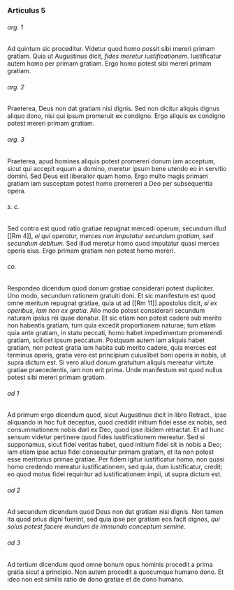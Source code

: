 ### Articulus 5

###### arg. 1
Ad quintum sic proceditur. Videtur quod homo possit sibi mereri primam gratiam. Quia ut Augustinus dicit, *fides meretur iustificationem*. Iustificatur autem homo per primam gratiam. Ergo homo potest sibi mereri primam gratiam.

###### arg. 2
Praeterea, Deus non dat gratiam nisi dignis. Sed non dicitur aliquis dignus aliquo dono, nisi qui ipsum promeruit ex condigno. Ergo aliquis ex condigno potest mereri primam gratiam.

###### arg. 3
Praeterea, apud homines aliquis potest promereri donum iam acceptum, sicut qui accepit equum a domino, meretur ipsum bene utendo eo in servitio domini. Sed Deus est liberalior quam homo. Ergo multo magis primam gratiam iam susceptam potest homo promereri a Deo per subsequentia opera.

###### s. c.
Sed contra est quod ratio gratiae repugnat mercedi operum; secundum illud [[Rm 4]], *ei qui operatur, merces non imputatur secundum gratiam, sed secundum debitum*. Sed illud meretur homo quod imputatur quasi merces operis eius. Ergo primam gratiam non potest homo mereri.

###### co.
Respondeo dicendum quod donum gratiae considerari potest dupliciter. Uno modo, secundum rationem gratuiti doni. Et sic manifestum est quod omne meritum repugnat gratiae, quia ut ad [[Rm 11]] apostolus dicit, *si ex operibus, iam non ex gratia*. Alio modo potest considerari secundum naturam ipsius rei quae donatur. Et sic etiam non potest cadere sub merito non habentis gratiam, tum quia excedit proportionem naturae; tum etiam quia ante gratiam, in statu peccati, homo habet impedimentum promerendi gratiam, scilicet ipsum peccatum. Postquam autem iam aliquis habet gratiam, non potest gratia iam habita sub merito cadere, quia merces est terminus operis, gratia vero est principium cuiuslibet boni operis in nobis, ut supra dictum est. Si vero aliud donum gratuitum aliquis mereatur virtute gratiae praecedentis, iam non erit prima. Unde manifestum est quod nullus potest sibi mereri primam gratiam.

###### ad 1
Ad primum ergo dicendum quod, sicut Augustinus dicit in libro Retract., ipse aliquando in hoc fuit deceptus, quod credidit initium fidei esse ex nobis, sed consummationem nobis dari ex Deo, quod ipse ibidem retractat. Et ad hunc sensum videtur pertinere quod fides iustificationem mereatur. Sed si supponamus, sicut fidei veritas habet, quod initium fidei sit in nobis a Deo; iam etiam ipse actus fidei consequitur primam gratiam, et ita non potest esse meritorius primae gratiae. Per fidem igitur iustificatur homo, non quasi homo credendo mereatur iustificationem, sed quia, dum iustificatur, credit; eo quod motus fidei requiritur ad iustificationem impii, ut supra dictum est.

###### ad 2
Ad secundum dicendum quod Deus non dat gratiam nisi dignis. Non tamen ita quod prius digni fuerint, sed quia ipse per gratiam eos facit dignos, *qui solus potest facere mundum de immundo conceptum semine*.

###### ad 3
Ad tertium dicendum quod omne bonum opus hominis procedit a prima gratia sicut a principio. Non autem procedit a quocumque humano dono. Et ideo non est similis ratio de dono gratiae et de dono humano.

